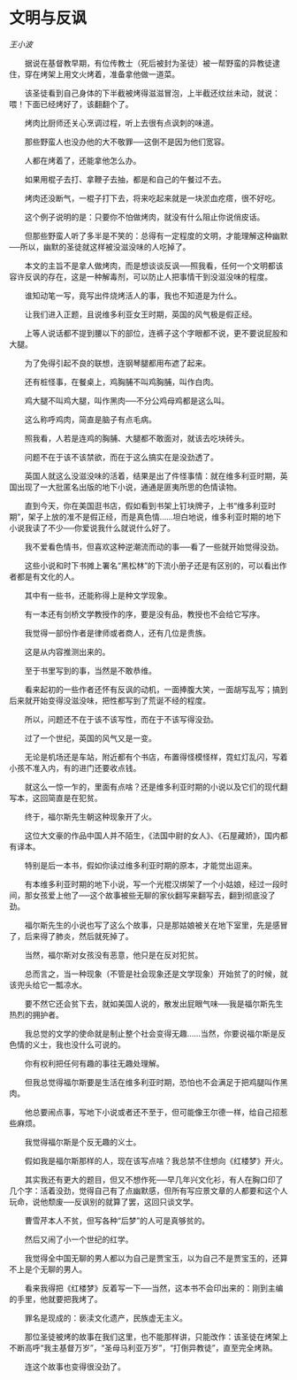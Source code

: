 # 文明与反讽

*王小波*

　　据说在基督教早期，有位传教士（死后被封为圣徒）被一帮野蛮的异教徒逮住，穿在烤架上用文火烤着，准备拿他做一道菜。

　　该圣徒看到自己身体的下半截被烤得滋滋冒泡，上半截还纹丝未动，就说：喂！下面已经烤好了，该翻翻个了。

　　烤肉比厨师还关心烹调过程，听上去很有点讽刺的味道。

　　那些野蛮人也没办他的大不敬罪──这倒不是因为他们宽容。

　　人都在烤着了，还能拿他怎么办。

　　如果用棍子去打、拿鞭子去抽，都是和自己的午餐过不去。

　　烤肉还没断气，一棍子打下去，将来吃起来就是一块淤血疙瘩，很不好吃。

　　这个例子说明的是：只要你不怕做烤肉，就没有什么阻止你说俏皮话。

　　但那些野蛮人听了多半是不笑的：总得有一定程度的文明，才能理解这种幽默──所以，幽默的圣徒就这样被没滋没味的人吃掉了。

　　本文的主旨不是拿人做烤肉，而是想谈谈反讽──照我看，任何一个文明都该容许反讽的存在，这是一种解毒剂，可以防止人把事情干到没滋没味的程度。

　　谁知动笔一写，竟写出件烧烤活人的事，我也不知道是为什么。

　　让我们进入正题，且说维多利亚女王时期，英国的风气极是假正经。

　　上等人说话都不提到腰以下的部位，连裤子这个字眼都不说，更不要说屁股和大腿。

　　为了免得引起不良的联想，连钢琴腿都用布遮了起来。

　　还有桩怪事，在餐桌上，鸡胸脯不叫鸡胸脯，叫作白肉。

　　鸡大腿不叫鸡大腿，叫作黑肉──不分公鸡母鸡都是这么叫。

　　这么称呼鸡肉，简直是脑子有点毛病。

　　照我看，人若是连鸡的胸脯、大腿都不敢面对，就该去吃块砖头。

　　问题不在于该不该禁欲，而在于这么搞实在是没劲透了。

　　英国人就这么没滋没味的活着，结果是出了件怪事情：就在维多利亚时期，英国出现了一大批匿名出版的地下小说，通通是匪夷所思的色情读物。

　　直到今天，你在美国逛书店，假如看到书架上钉块牌子，上书“维多利亚时期”，架子上放的准不是假正经，而是真色情……坦白地说，维多利亚时期的地下小说我读了不少──你爱说我什么就说什么好了。

　　我不爱看色情书，但喜欢这种逆潮流而动的事──看了一些就开始觉得没劲。

　　这些小说和时下书摊上署名“黑松林”的下流小册子还是有区别的，可以看出作者都是有文化的人。

　　其中有一些书，还能称得上是种文学现象。

　　有一本还有剑桥文学教授作的序，要是没有品，教授也不会给它写序。

　　我觉得一部份作者是律师或者商人，还有几位是贵族。

　　这是从内容推测出来的。

　　至于书里写到的事，当然是不敢恭维。

　　看来起初的一些作者还怀有反讽的动机，一面捧腹大笑，一面胡写乱写；搞到后来就开始变得没滋没味，把性都写到了荒诞不经的程度。

　　所以，问题还不在于该不该写性，而在于不该写得没劲。

　　过了一个世纪，英国的风气又是一变。

　　无论是机场还是车站，附近都有个书店，布置得怪模怪样，霓虹灯乱闪，写着小孩不准入内，有的进门还要收点钱。

　　就这么一惊一乍的，里面有点啥？还是维多利亚时期的小说以及它们的现代翻写本，这回简直是在犯贫。

　　终于，福尔斯先生朝这种现象开了火。

　　这位大文豪的作品中国人并不陌生，《法国中尉的女人》、《石屋藏娇》，国内都有译本。

　　特别是后一本书，假如你读过维多利亚时期的原本，才能觉出逗来。

　　有本维多利亚时期的地下小说，写一个光棍汉绑架了一个小姑娘，经过一段时间，那女孩爱上他了──这个故事被些无聊的家伙翻写来翻写去，翻到彻底没了劲。

　　福尔斯先生的小说也写了这么个故事，只是那姑娘被关在地下室里，先是感冒了，后来得了肺炎，然后就死掉了。

　　当然，福尔斯对女孩没有恶意，他只是在反对犯贫。

　　总而言之，当一种现象（不管是社会现象还是文学现象）开始贫了的时候，就该兜头给它一瓢凉水。

　　要不然它还会贫下去，就如美国人说的，散发出屁眼气味──我是福尔斯先生热烈的拥护者。

　　我总觉的文学的使命就是制止整个社会变得无趣……当然，你要说福尔斯是反色情的义士，我也没什么可说的。

　　你有权利把任何有趣的事往无趣处理解。

　　但我总觉得福尔斯要是生活在维多利亚时期，恐怕也不会满足于把鸡腿叫作黑肉。

　　他总要闹点事，写地下小说或者还不至于，但可能像王尔德一样，给自己招惹些麻烦。

　　我觉得福尔斯是个反无趣的义士。

　　假如我是福尔斯那样的人，现在该写点啥？我总禁不住想向《红楼梦》开火。

　　其实我还有更大的题目，但又不想作死──早几年兴文化衫，有人在胸口印了几个字：活着没劲，觉得自己有了点幽默感，但所有写应景文章的人都要和这个人玩命，说他颓废──反讽别的就算了罢，这回只谈文学。

　　曹雪芹本人不贫，但写各种“后梦”的人可是真够贫的。

　　然后又闹了小一个世纪的红学。

　　我觉得全中国无聊的男人都以为自己是贾宝玉，以为自己不是贾宝玉的，还算不上是个无聊的男人。

　　看来我得把《红楼梦》反着写一下──当然，这本书不会印出来的：刚到主编的手里，他就要把我烤了。

　　罪名是现成的：亵渎文化遗产，民族虚无主义。

　　那位圣徒被烤的故事在我们这里，也不能那样讲，只能改作：该圣徒在烤架上不断高呼“我主基督万岁”，“圣母马利亚万岁”，“打倒异教徒”，直至完全烤熟。

　　连这个故事也变得很没劲了。